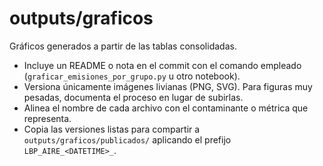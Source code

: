 # outputs/graficos

Gráficos generados a partir de las tablas consolidadas.

- Incluye un README o nota en el commit con el comando empleado (`graficar_emisiones_por_grupo.py` u otro notebook).
- Versiona únicamente imágenes livianas (PNG, SVG). Para figuras muy pesadas, documenta el proceso en lugar de subirlas.
- Alinea el nombre de cada archivo con el contaminante o métrica que representa.
- Copia las versiones listas para compartir a `outputs/graficos/publicados/` aplicando el prefijo `LBP_AIRE_<DATETIME>_`.

